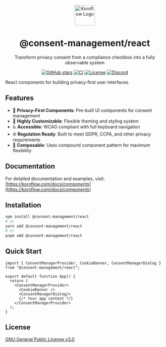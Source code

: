 <div align="center">
   <img src="https://koroflow.com/logo-icon.png" alt="Koroflow Logo" width="64" height="64" />
  <h1>@consent-management/react</h1>
  <p>Transform privacy consent from a compliance checkbox into a fully observable system</p>

  [![GitHub stars](https://img.shields.io/github/stars/koroflow/koroflow?style=flat-square)](https://github.com/koroflow/koroflow)
  [![CI](https://img.shields.io/github/actions/workflow/status/koroflow/koroflow/ci.yml?style=flat-square)](https://github.com/koroflow/koroflow/actions/workflows/ci.yml)
  [![License](https://img.shields.io/badge/license-GPL--3.0-blue.svg?style=flat-square)](LICENSE)
  [![Discord](https://img.shields.io/discord/1312171102268690493?style=flat-square)](https://discord.gg/koroflow)
</div>

React components for building privacy-first user interfaces.

## Features

- 🎯 **Privacy-First Components**: Pre-built UI components for consent management
- 🎨 **Highly Customizable**: Flexible theming and styling system
- ♿ **Accessible**: WCAG compliant with full keyboard navigation
- 🌐 **Regulation Ready**: Built to meet GDPR, CCPA, and other privacy requirements
- 🔧 **Composable**: Uses compound component pattern for maximum flexibility

## Documentation

For detailed documentation and examples, visit:
[https://koroflow.com/docs/components](https://koroflow.com/docs/components)

## Installation

```bash
npm install @consent-management/react
# or
yarn add @consent-management/react
# or
pnpm add @consent-management/react
```

## Quick Start

```tsx
import { ConsentManagerProvider, CookieBanner, ConsentManagerDialog } from "@consent-management/react";

export default function App() {
  return (
    <ConsentManagerProvider>
      <CookieBanner />
      <ConsentManagerDialog/>
      {/* Your app content */}
    </ConsentManagerProvider>
  );
}
```

## License

[GNU General Public License v3.0](https://github.com/koroflow/koroflow/blob/main/LICENSE)
